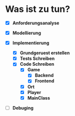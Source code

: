 # Was ist zu tun?

- [X] **Anforderungsanalyse**

- [X] **Modellierung**

- [X] **Implementierung**
  - [X] **Grundgeruest erstellen** 
  - [X] **Tests Schreiben**
  - [X] **Code Schreiben**
    - [X] **Game**
      - [X] **Backend**
      - [X] **Frontend**
    - [X] **Ort**
    - [X] **Player**
    - [X] **MainClass**

- [ ] **Debuging**